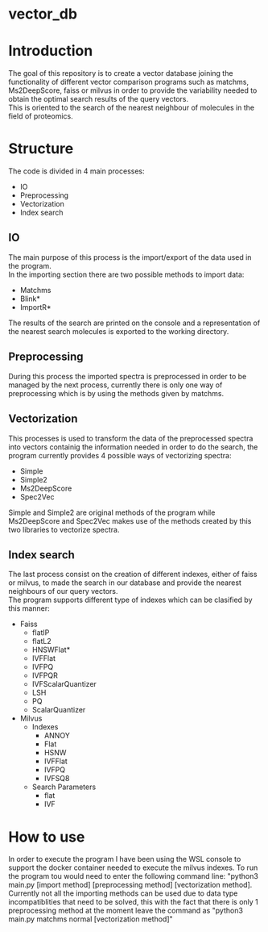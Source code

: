 # vector_db
# Introduction
The goal of this repository is to create a vector database joining the functionality of different vector comparison programs such as matchms, Ms2DeepScore, faiss or milvus in order to provide the variability needed to obtain the optimal search results of the query vectors.  
This is oriented to the search of the nearest neighbour of molecules in the field of proteomics.
# Structure
The code is divided in 4 main processes:  
-  IO  
-  Preprocessing
-  Vectorization
-  Index search
## IO 
The main purpose of this process is the import/export of the data used in the program.  
In the importing section there are two possible methods to import data:  
-  Matchms
-  Blink*
-  ImportR*
     
The results of the search are printed on the console and a representation of the nearest search molecules is exported to the working directory.
## Preprocessing 
During this process the imported spectra is preprocessed in order to be managed by the next process, currently there is only one way of preprocessing which is by using the methods given by matchms.
## Vectorization
This processes is used to transform the data of the preprocessed spectra into vectors containig the information needed in order to do the search, the program currently provides 4 possible ways of vectorizing spectra:
-  Simple
-  Simple2
-  Ms2DeepScore
-  Spec2Vec
  
Simple and Simple2 are original methods of the program while Ms2DeepScore and Spec2Vec makes use of the methods created by this two libraries to vectorize spectra.
## Index search
The last process consist on the creation of different indexes, either of faiss or milvus, to made the search in our database and provide the nearest neighbours of our query vectors.  
The program supports different type of indexes which can be clasified by this manner:
- Faiss
  - flatIP
  - flatL2
  - HNSWFlat*
  - IVFFlat
  - IVFPQ
  - IVFPQR
  - IVFScalarQuantizer
  - LSH
  - PQ
  - ScalarQuantizer
- Milvus
  - Indexes
    - ANNOY
    - Flat
    - HSNW
    - IVFFlat
    - IVFPQ
    - IVFSQ8
  - Search Parameters
    - flat
    - IVF
# How to use
In order to execute the program I have been using the WSL console to support the docker container needed to execute the milvus indexes. To run the program tou would need to enter the following command line: "python3 main.py [import method] [preprocessing method] [vectorization method]. Currently not all the importing methods can be used due to data type incompatiblities that need to be solved, this with the fact that there is only 1 preprocessing method at the moment leave the command as "python3 main.py matchms normal [vectorization method]"
  
  


  
